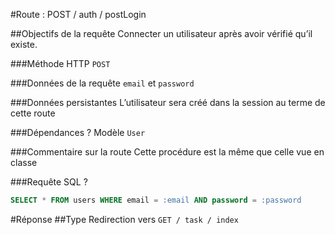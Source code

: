 #Route : POST / auth / postLogin

##Objectifs de la requête
Connecter un utilisateur après avoir vérifié qu’il existe.

###Méthode HTTP
`POST`

###Données de la requête
`email` et `password`

###Données persistantes
L’utilisateur sera créé dans la session au terme de cette route

###Dépendances ?
Modèle `User`

###Commentaire sur la route
Cette procédure est la même que celle vue en classe

###Requête SQL ?
```sql
SELECT * FROM users WHERE email = :email AND password = :password
```

#Réponse
##Type
Redirection vers `GET / task / index`